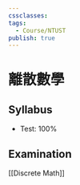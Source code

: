 ```yaml
---
cssclasses: 
tags:
  - Course/NTUST
publish: true
---
```


# 離散數學


## Syllabus
- Test: 100%


## Examination


[[Discrete Math]]